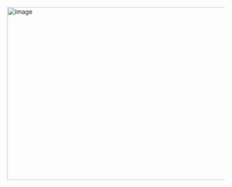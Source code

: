 <img width="966" height="401" alt="image" src="https://github.com/user-attachments/assets/7c25dd86-4d09-4dd8-b74c-b9f672cfd6cc" />


